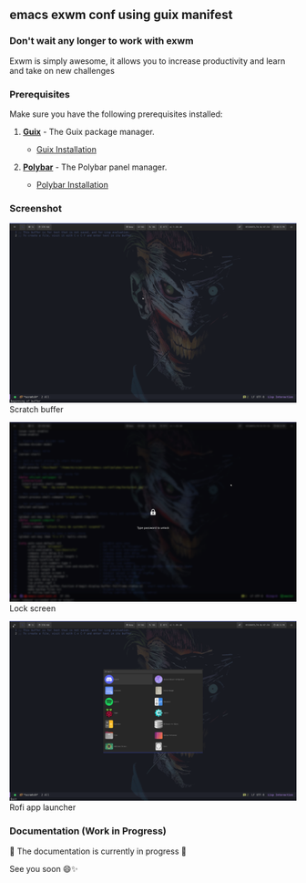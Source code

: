 ## emacs exwm conf using guix manifest

### Don't wait any longer to work with exwm

Exwm is simply awesome, it allows you to increase productivity and learn and take on new challenges  

### Prerequisites

Make sure you have the following prerequisites installed:

1. [**Guix**](https://guix.gnu.org/) - The Guix package manager.
   - [Guix Installation](https://guix.gnu.org/manual/en/guix.html#Binary-Installation)

2. [**Polybar**](https://github.com/polybar/polybar) - The Polybar panel manager.
   - [Polybar Installation](https://github.com/polybar/polybar?tab=readme-ov-file#installation)


### Screenshot

![Main](img/main.png)
Scratch buffer

![Lock Screen](img/lock-screen.png)
Lock screen

![Rofi](img/rofi.png)
Rofi app launcher

### Documentation (Work in Progress)
🚧 The documentation is currently in progress 🚧

See you soon 😄✨
